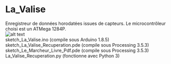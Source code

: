 # La_Valise
Enregistreur de données horodatées issues de capteurs. Le microcontrôleur choisi est un ATMega 1284P.<br>
![alt text](http://entropie.org/3615/wp-content/uploads/2019/05/DSC_8830-2000x1328.jpg)
<br>
sketch_La_Valise.ino (compile sous Arduino 1.8.5)<br>
sketch_La_Valise_Recuperation.pde (compile sous Processing 3.5.3)<br>
sketch_Le_Marcheur_Livre_Pdf.pde (compile sous Processing 3.5.3)<br>
La_Valise_Recuperation.py (fonctionne avec Python 3)
